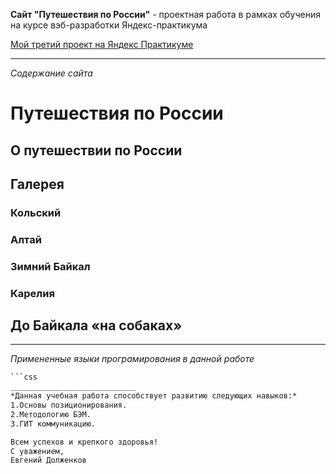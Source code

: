 **Сайт "Путешествия по России"**  - проектная работа в рамках обучения на курсе вэб-разработки Яндекс-практикума
 
 [Мой третий проект на Яндекс Практикуме](https://github.com/Dolzh25/russian-travel.git)
_____________________
*Содержание сайта*
# Путешествия по России
## О путешествии по России
## Галерея
### Кольский
### Алтай
### Зимний Байкал
### Карелия
## До Байкала «на собаках»
____________________________
*Примененные языки програмирования в данной работе*  
```html
```css
____________________________
*Данная учебная работа способствует развитию следующих навыков:*
1.Основы позиционирования.
2.Методологию БЭМ.
3.ГИТ коммуникацию.

Всем успехов и крепкого здоровья!  
С уважением,  
Евгений Долженков
